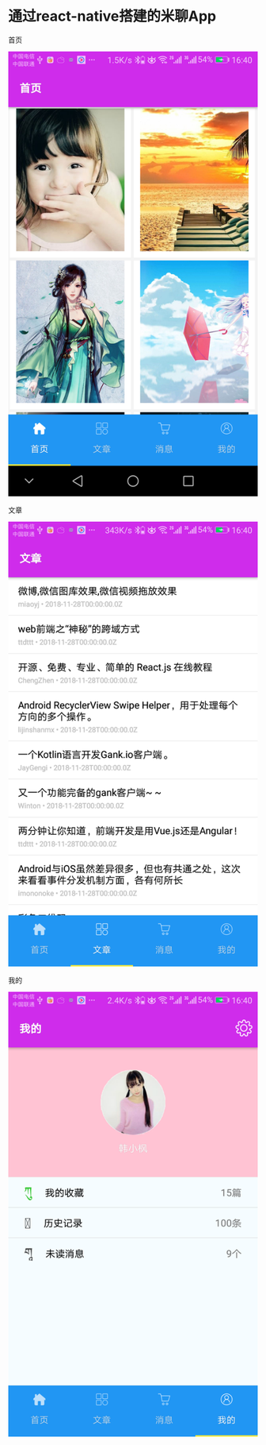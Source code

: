 # 通过react-native搭建的米聊App
首页

![首页截图](https://github.com/gy10112134/miliao/blob/master/device-2018-11-30-164008.png)

文章

![首页截图](https://github.com/gy10112134/miliao/blob/master/device-2018-11-30-164049.png)

我的

![首页截图](https://github.com/gy10112134/miliao/blob/master/device-2018-11-30-164037.png)
